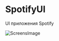 # SpotifyUI
UI приложения Spotify

![ScreensImage](https://github.com/ospanovadinara/SpotifyUI/assets/136311088/0b2a37d3-cac4-4173-b604-506ee0bc9f01)


